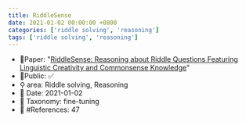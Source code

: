 ```yaml
---
title: RiddleSense
date: 2021-01-02 00:00:00 +0800
categories: ['riddle solving', 'reasoning']
tags: ['riddle solving', 'reasoning']
---
```


- 📙Paper: "[RiddleSense: Reasoning about Riddle Questions Featuring Linguistic Creativity and Commonsense Knowledge](https://www.semanticscholar.org/paper/RiddleSense%3A-Reasoning-about-Riddle-Questions-and-Lin-Wu/71fab1ce3c66998ba681ab378484be77690327a9)"
- 🔑Public: ✅
- ⚲ area: Riddle solving, Reasoning
- 📅 Date: 2021-01-02
- 🔎 Taxonomy: fine-tuning
- 📝 #References: 47
